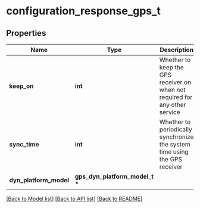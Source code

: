 # configuration_response_gps_t

## Properties
Name | Type | Description | Notes
------------ | ------------- | ------------- | -------------
**keep_on** | **int** | Whether to keep the GPS receiver on when not required for any other service | 
**sync_time** | **int** | Whether to periodically synchronize the system time using the GPS receiver | 
**dyn_platform_model** | **gps_dyn_platform_model_t \*** |  | 

[[Back to Model list]](../README.md#documentation-for-models) [[Back to API list]](../README.md#documentation-for-api-endpoints) [[Back to README]](../README.md)


